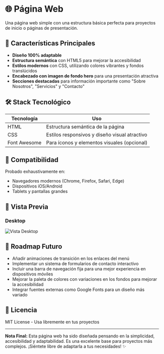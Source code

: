 # 🌐 Página Web

Una página web simple con una estructura básica perfecta para proyectos de inicio o páginas de presentación.

## 🌟 Características Principales

- **Diseño 100% adaptable** 
- **Estructura semántica** con HTML5 para mejorar la accesibilidad
- **Estilos modernos** con CSS, utilizando colores vibrantes y fondos translúcidos
- **Encabezado con imagen de fondo hero** para una presentación atractiva
- **Secciones destacadas** para información importante como "Sobre Nosotros", "Servicios" y "Contacto"

## 🛠 Stack Tecnológico

| Tecnología  | Uso                                           |
|-------------|-----------------------------------------------|
| HTML        | Estructura semántica de la página             |
| CSS         | Estilos responsivos y diseño visual atractivo |
| Font Awesome| Para íconos y elementos visuales (opcional)   |

## 📱 Compatibilidad

Probado exhaustivamente en:

- Navegadores modernos (Chrome, Firefox, Safari, Edge)
- Dispositivos iOS/Android
- Tablets y pantallas grandes

## 🎨 Vista Previa

### Desktop
![Vista Desktop](#)


## 🔮 Roadmap Futuro

- Añadir animaciones de transición en los enlaces del menú
- Implementar un sistema de formularios de contacto interactivo
- Incluir una barra de navegación fija para una mejor experiencia en dispositivos móviles
- Mejorar la paleta de colores con variaciones en los fondos para mejorar la accesibilidad
- Integrar fuentes externas como Google Fonts para un diseño más variado

## 📄 Licencia

MIT License - Usa libremente en tus proyectos

---

**Nota Final:** Esta página web ha sido diseñada pensando en la simplicidad, accesibilidad y adaptabilidad. Es una excelente base para proyectos más complejos. ¡Siéntete libre de adaptarla a tus necesidades! ✨
